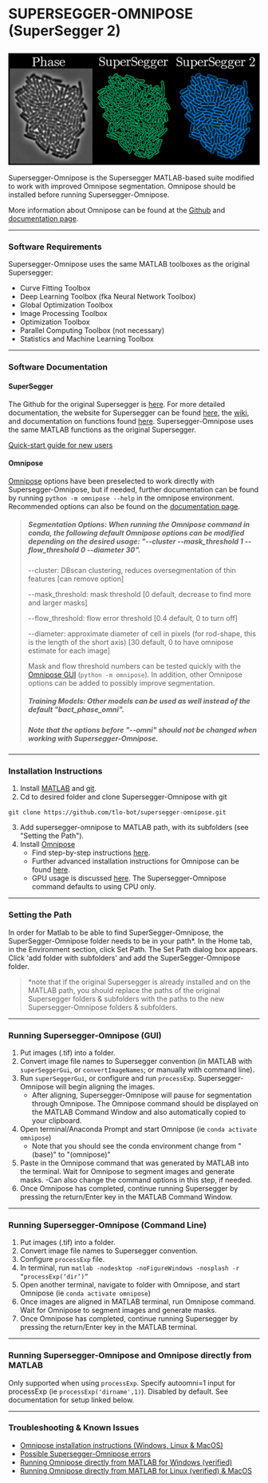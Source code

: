 # <p> <b>SUPERSEGGER-OMNIPOSE (SuperSegger 2)</b> </p>

![Phase image, old SuperSegger segmentation, new SuperSegger 2 segmentation.](/assets/githubfig2.png)


Supersegger-Omnipose is the Supersegger MATLAB-based suite modified to work with improved Omnipose segmentation. Omnipose should be installed before running Supersegger-Omnipose.

More information about Omnipose can be found at the [Github](https://github.com/kevinjohncutler/omnipose/) and [documentation page](https://omnipose.readthedocs.io/).


---
### Software Requirements

Supersegger-Omnipose uses the same MATLAB toolboxes as the original Supersegger:

- Curve Fitting Toolbox
- Deep Learning Toolbox (fka Neural Network Toolbox)
- Global Optimization Toolbox
- Image Processing Toolbox
- Optimization Toolbox
- Parallel Computing Toolbox (not necessary)
- Statistics and Machine Learning Toolbox


---
### Software Documentation

#### SuperSegger
The Github for the original Supersegger is [here](https://github.com/wiggins-lab/SuperSegger). For more detailed documentation, the website for Supersegger can be found [here](http://mtshasta.phys.washington.edu/website/SuperSegger.php), the [wiki](https://github.com/wiggins-lab/SuperSegger/wiki), and documentation on functions found [here](http://mtshasta.phys.washington.edu/website/superSegger/). Supersegger-Omnipose uses the same MATLAB functions as the original Supersegger.

[Quick-start guide for new users](../main/docs/quick_start_guide.md)

#### Omnipose
[Omnipose](https://omnipose.readthedocs.io/) options have been preselected to work directly with Supersegger-Omnipose, but if needed, further documentation can be found by running `python -m omnipose --help` in the omnipose environment. Recommended options can also be found on the [documentation page](https://omnipose.readthedocs.io/command.html). 

> ##### Segmentation Options: When running the Omnipose command in conda, the following default Omnipose options can be modified depending on the desired usage: "--cluster --mask_threshold 1 --flow_threshold 0 --diameter 30". 
> 
> --cluster: DBscan clustering, reduces oversegmentation of thin features [can remove option]
> 
> --mask_threshold: mask threshold [0 default, decrease to find more and larger masks]
> 
> --flow_threshold: flow error threshold [0.4 default, 0 to turn off]
> 
> --diameter: approximate diameter of cell in pixels (for rod-shape, this is the length of the short axis) [30 default, 0 to have omnipose estimate for each image]
> 
> Mask and flow threshold numbers can be tested quickly with the [Omnipose GUI](https://omnipose.readthedocs.io/gui.html) (`python -m omnipose`). In addition, other Omnipose options can be added to possibly improve segmentation. 
> 
> ##### Training Models: Other models can be used as well instead of the default "bact_phase_omni".
> 
> ##### Note that the options before "--omni" should not be changed when working with Supersegger-Omnipose.


---
### Installation Instructions

1. Install [MATLAB](https://www.mathworks.com/help/install/install-products.html) and [git](https://git-scm.com/book/en/v2/Getting-Started-Installing-Git).
2. Cd to desired folder and clone Supersegger-Omnipose with git
```
git clone https://github.com/tlo-bot/supersegger-omnipose.git
```
3. Add supersegger-omnipose to MATLAB path, with its subfolders (see "Setting the Path").
4. Install [Omnipose](https://github.com/kevinjohncutler/omnipose/)
   - Find step-by-step instructions [here](../main/docs/install_omnipose.md).
   - Further advanced installation instructions for Omnipose can be found [here](https://pypi.org/project/cellpose/).
   - GPU usage is discussed [here](https://omnipose.readthedocs.io/installation.html#gpu-support). The Supersegger-Omnipose command defaults to using CPU only.


---
### Setting the Path

In order for Matlab to be able to find SuperSegger-Omnipose, the SuperSegger-Omnipose folder needs to be in your path*. In the Home tab, in the Environment section, click Set Path. The Set Path dialog box appears. Click 'add folder with subfolders' and add the SuperSegger-Omnipose folder. 

>*note that if the original Supersegger is already installed and on the MATLAB path, you should replace the paths of the original Supersegger folders & subfolders with the paths to the new Supersegger-Omnipose folders & subfolders.


---
### Running Supersegger-Omnipose (GUI)

1. Put images (.tif) into a folder.
2. Convert image file names to Supersegger convention (in MATLAB with `superSeggerGui`, or `convertImageNames`; or manually with command line).
3. Run `superSeggerGui`, or configure and run `processExp`. Supersegger-Omnipose will begin aligning the images.
   - After aligning, Supersegger-Omnipose will pause for segmentation through Omnipose. The Omnipose command should be displayed on the MATLAB Command Window and also automatically copied to your clipboard.
4. Open terminal/Anaconda Prompt and start Omnipose (ie `conda activate omnipose`)
   - Note that you should see the conda environment change from "(base)" to "(omnipose)"
5. Paste in the Omnipose command that was generated by MATLAB into the terminal. Wait for Omnipose to segment images and generate masks.
   -Can also change the command options in this step, if needed.
6. Once Omnipose has completed, continue running Supersegger by pressing the return/Enter key in the MATLAB Command Window.


---
### Running Supersegger-Omnipose (Command Line)

1. Put images (.tif) into a folder.
2. Convert image file names to Supersegger convention.
3. Configure `processExp` file.
4. In terminal, run `matlab -nodesktop -noFigureWindows -nosplash -r “processExp(‘dir’)”`
5. Open another terminal, navigate to folder with Omnipose, and start Omnipose (ie `conda activate omnipose`)
6. Once images are aligned in MATLAB terminal, run Omnipose command. Wait for Omnipose to segment images and generate masks.
7. Once Omnipose has completed, continue running Supersegger by pressing the return/Enter key in the MATLAB terminal.


---
### Running Supersegger-Omnipose and Omnipose directly from MATLAB 


Only supported when using `processExp`. Specify autoomni=1 input for processExp (ie `processExp('dirname',1)`). Disabled by default.
See documentation for setup linked below.


---
### Troubleshooting & Known Issues

- [Omnipose installation instructions (Windows, Linux & MacOS)](../main/docs/install_omnipose.md)
- [Possible Supersegger-Omnipose errors](../main/docs/so_errors.md)
- [Running Omnipose directly from MATLAB for Windows (verified)](../main/docs/omni_in_matlab_windows.md)
- [Running Omnipose directly from MATLAB for Linux (verified) & MacOS](../main/docs/omni_in_matlab_unix.md)













